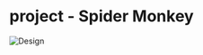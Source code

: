 # project - Spider Monkey

![Design](https://github.com/Praveen-Pandiyan/spider-monkey/assets/164009473/a14cf57e-8aee-449d-8822-b979f23e5ee3)


